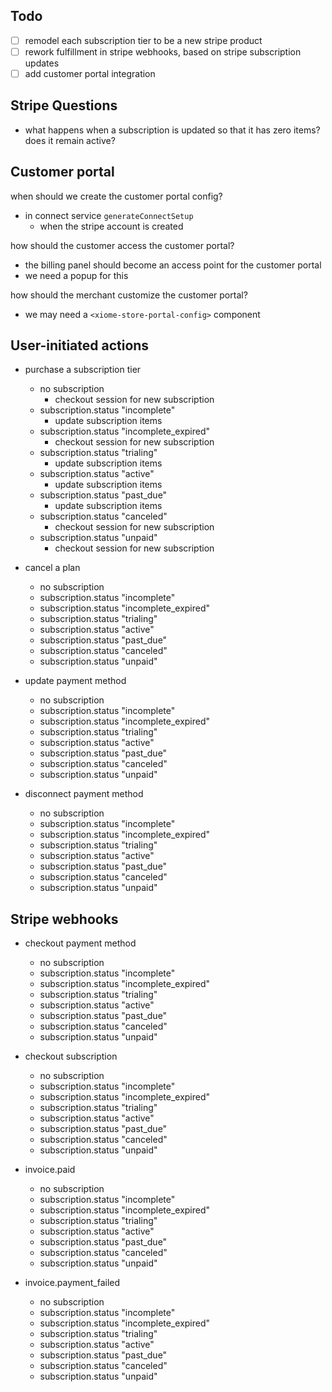 
## Todo

- [ ] remodel each subscription tier to be a new stripe product
- [ ] rework fulfillment in stripe webhooks, based on stripe subscription updates
- [ ] add customer portal integration

## Stripe Questions

- what happens when a subscription is updated so that it has zero items? does it remain active?

## Customer portal

when should we create the customer portal config?
- in connect service `generateConnectSetup`
  - when the stripe account is created

how should the customer access the customer portal?
- the billing panel should become an access point for the customer portal
- we need a popup for this

how should the merchant customize the customer portal?
- we may need a `<xiome-store-portal-config>` component

## User-initiated actions

+ purchase a subscription tier
  - no subscription
    * checkout session for new subscription
  - subscription.status "incomplete"
    * update subscription items
  - subscription.status "incomplete_expired"
    * checkout session for new subscription
  - subscription.status "trialing"
    * update subscription items
  - subscription.status "active"
    * update subscription items
  - subscription.status "past_due"
    * update subscription items
  - subscription.status "canceled"
    * checkout session for new subscription
  - subscription.status "unpaid"
    * checkout session for new subscription

+ cancel a plan
  - no subscription
  - subscription.status "incomplete"
  - subscription.status "incomplete_expired"
  - subscription.status "trialing"
  - subscription.status "active"
  - subscription.status "past_due"
  - subscription.status "canceled"
  - subscription.status "unpaid"

+ update payment method
  - no subscription
  - subscription.status "incomplete"
  - subscription.status "incomplete_expired"
  - subscription.status "trialing"
  - subscription.status "active"
  - subscription.status "past_due"
  - subscription.status "canceled"
  - subscription.status "unpaid"

+ disconnect payment method
  - no subscription
  - subscription.status "incomplete"
  - subscription.status "incomplete_expired"
  - subscription.status "trialing"
  - subscription.status "active"
  - subscription.status "past_due"
  - subscription.status "canceled"
  - subscription.status "unpaid"

## Stripe webhooks

+ checkout payment method
  - no subscription
  - subscription.status "incomplete"
  - subscription.status "incomplete_expired"
  - subscription.status "trialing"
  - subscription.status "active"
  - subscription.status "past_due"
  - subscription.status "canceled"
  - subscription.status "unpaid"

+ checkout subscription
  - no subscription
  - subscription.status "incomplete"
  - subscription.status "incomplete_expired"
  - subscription.status "trialing"
  - subscription.status "active"
  - subscription.status "past_due"
  - subscription.status "canceled"
  - subscription.status "unpaid"

+ invoice.paid
  - no subscription
  - subscription.status "incomplete"
  - subscription.status "incomplete_expired"
  - subscription.status "trialing"
  - subscription.status "active"
  - subscription.status "past_due"
  - subscription.status "canceled"
  - subscription.status "unpaid"

+ invoice.payment_failed
  - no subscription
  - subscription.status "incomplete"
  - subscription.status "incomplete_expired"
  - subscription.status "trialing"
  - subscription.status "active"
  - subscription.status "past_due"
  - subscription.status "canceled"
  - subscription.status "unpaid"
